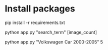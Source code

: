 # Install packages
pip install -r requirements.txt

python app.py "search_term" [image_count]

python app.py "Volkswagen Car 2000-2005" 5